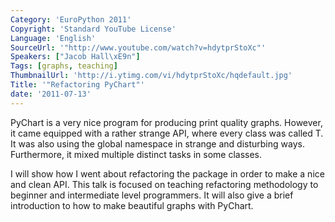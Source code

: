 ```yaml
---
Category: 'EuroPython 2011'
Copyright: 'Standard YouTube License'
Language: 'English'
SourceUrl: '"http://www.youtube.com/watch?v=hdytprStoXc"'
Speakers: ["Jacob Hall\xE9n"]
Tags: [graphs, teaching]
ThumbnailUrl: 'http://i.ytimg.com/vi/hdytprStoXc/hqdefault.jpg'
Title: '"Refactoring PyChart"'
date: '2011-07-13'
---
```

PyChart is a very nice program for producing print quality graphs. However, it
came equipped with a rather strange API, where every class was called T. It
was also using the global namespace in strange and disturbing ways.
Furthermore, it mixed multiple distinct tasks in some classes.

I will show how I went about refactoring the package in order to make a nice
and clean API. This talk is focused on teaching refactoring methodology to
beginner and intermediate level programmers. It will also give a brief
introduction to how to make beautiful graphs with PyChart.

